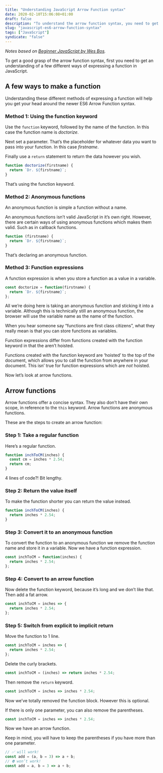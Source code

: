 ```yaml
---
title: "Understanding JavaScript Arrow Function syntax"
date: 2020-02-10T15:06:08+01:00
draft: false
description: "To understand the arrow function syntax, you need to get an understanding of a few different ways of expressing a function."
slug: "javascript-es6-arrow-function-syntax"
tags: ["JavaScript"]
syndicate: "false"
---
```


_Notes based on [Beginner JavaScript by Wes Bos](https://beginnerjavascript.com/)._

To get a good grasp of the arrow function syntax, first you need to get an understanding of a few different ways of expressing a function in JavaScript.

## A few ways to make a function

Understanding these different methods of expressing a function will help you get your head around the newer ES6 Arrow Function syntax.

### Method 1: Using the function keyword

Use the `function` keyword, followed by the name of the function. In this case the function name is _doctorize_.

Next set a parameter. That’s the placeholder for whatever data you want to pass into your function. In this case _firstname_.

Finally use a `return` statement to return the data however you wish.

```javascript
function doctorize(firstname) {
  return `Dr. ${firstname}`;
}
```

That’s using the function keyword.

### Method 2: Anonymous functions

An anonymous function is simple a function without a name.

An anonymous functions isn’t valid JavaScript in it’s own right. However, there are certain ways of using anonymous functions which makes them valid. Such as in callback functions.

```javascript
function (firstname) {
  return `Dr. ${firstname}`;
}
```

That’s declaring an anonymous function.

### Method 3: Function expressions

A function expression is when you store a function as a value in a variable.

```javascript
const doctorize = function(firstname) {
  return `Dr. ${firstname}`;
};
```

All we’re doing here is taking an anonymous function and sticking it into a variable. Although this is technically still an anonymous function, the browser will use the variable name as the name of the function.

When you hear someone say “functions are first class citizens”, what they really mean is that you can store functions as variables.

Function expressions differ from functions created with the function keyword in that the aren’t hoisted.

Functions created with the function keyword are ‘hoisted’ to the top of the document, which allows you to call the function from anywhere in your document. This isn’ true for function expressions which are _not_ hoisted.

Now let’s look at arrow functions.

## Arrow functions

Arrow functions offer a concise syntax. They also don’t have their own scope, in reference to the `this` keyword. Arrow functions are anonymous functions.

These are the steps to create an arrow function:

### Step 1: Take a regular function

Here’s a regular function.

```javascript
function inchToCM(inches) {
  const cm = inches * 2.54;
  return cm;
}
```

4 lines of code?! Bit lengthy.

### Step 2: Return the value itself

To make the function shorter you can return the value instead.

```javascript
function inchToCM(inches) {
  return inches * 2.54;
}
```

### Step 3: Convert it to an anonymous function

To convert the function to an anonymous function we remove the function name and store it in a variable. Now we have a function expression.

```javascript
const inchToCM = function(inches) {
  return inches * 2.54;
};
```

### Step 4: Convert to an arrow function

Now delete the function keyword, because it’s long and we don’t like that. Then add a fat arrow.

```javascript
const inchToCM = inches => {
  return inches * 2.54;
};
```

### Step 5: Switch from explicit to implicit return

Move the function to 1 line.

```javascript
const inchToCM = inches => {
  return inches * 2.54;
};
```

Delete the curly brackets.

```javascript
const inchToCM = (inches) => return inches * 2.54;
```

Then remove the `return` keyword.

```javascript
const inchToCM = inches => inches * 2.54;
```

Now we’ve totally removed the function block. However this is optional.

If there is only one parameter, you can also remove the parentheses.

```javascript
const inchToCM = inches => inches * 2.54;
```

Now we have an arrow function.

Keep in mind, you will have to keep the parentheses if you have more than one parameter.

```javascript
// ✅ will work!
const add = (a, b = 3) => a + b;
// ⛔️ won’t work!
const add = a, b = 3 => a + b;
```

